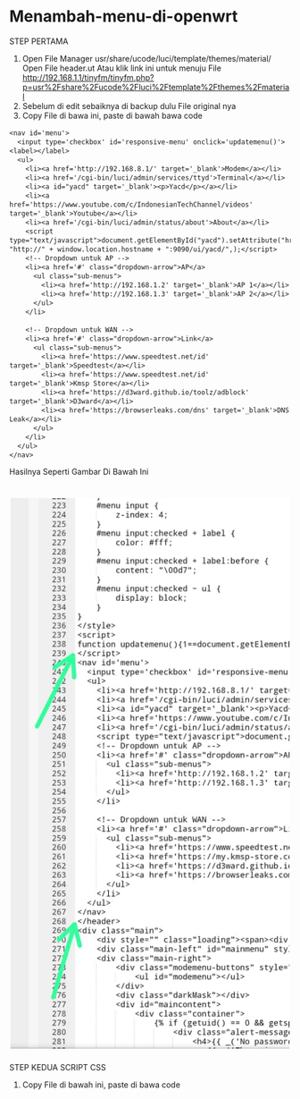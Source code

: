# Menambah-menu-di-openwrt
STEP PERTAMA
1. Open File Manager usr/share/ucode/luci/template/themes/material/ Open File header.ut
 Atau klik link ini untuk menuju File http://192.168.1.1/tinyfm/tinyfm.php?p=usr%2Fshare%2Fucode%2Fluci%2Ftemplate%2Fthemes%2Fmaterial
2. Sebelum di edit sebaiknya di backup dulu File original nya
3. Copy File di bawa ini, paste di bawah bawa code </script>
```
<nav id='menu'>
  <input type='checkbox' id='responsive-menu' onclick='updatemenu()'><label></label>
  <ul>
    <li><a href='http://192.168.8.1/' target='_blank'>Modem</a></li>    
    <li><a href='/cgi-bin/luci/admin/services/ttyd'>Terminal</a></li>
	<li><a id="yacd" target='_blank'><p>Yacd</p></a></li>
	<li><a href='https://www.youtube.com/c/IndonesianTechChannel/videos' target='_blank'>Youtube</a></li>
	<li><a href='/cgi-bin/luci/admin/status/about'>About</a></li>
	<script type="text/javascript">document.getElementById("yacd").setAttribute("href", "http://" + window.location.hostname + ":9090/ui/yacd/",);</script>
    <!-- Dropdown untuk AP -->
    <li><a href='#' class="dropdown-arrow">AP</a>
      <ul class="sub-menus">
        <li><a href='http://192.168.1.2' target='_blank'>AP 1</a></li>
        <li><a href='http://192.168.1.3' target='_blank'>AP 2</a></li>
      </ul>
    </li>

    <!-- Dropdown untuk WAN -->
    <li><a href='#' class="dropdown-arrow">Link</a>
      <ul class="sub-menus">
        <li><a href='https://www.speedtest.net/id' target='_blank'>Speedtest</a></li>
        <li><a href='https://www.speedtest.net/id' target='_blank'>Kmsp Store</a></li>
        <li><a href='https://d3ward.github.io/toolz/adblock' target='_blank'>D3ward</a></li>
        <li><a href='https://browserleaks.com/dns' target='_blank'>DNS Leak</a></li>
      </ul>
    </li>
  </ul>
</nav>
```
Hasilnya Seperti Gambar Di Bawah Ini
<h1 align="center">
  <img src="https://raw.githubusercontent.com/Erwinsuranto/Menambah-menu-di-openwrt-/main/IMG-20240914-WA0015.jpg" alt="neko" width="500">
</h1>

STEP KEDUA SCRIPT CSS
1. Copy File di bawah ini, paste di bawa code <style>
```
#menu ul.sub-menus {
    height: auto;
    overflow: hidden;
    width: 150px;
    background: #f2f2f2;
    position: absolute;
    z-index: 99;
    display: none;
    padding: 0;
    list-style: none;
}

#menu ul.sub-menus li {
    display: block;
    width: 100%;
}

#menu ul.sub-menus a {
    display: block;
    padding: 10px;
    color: #002b49;
    background: #aab2be;
    text-decoration: none;
    font-size: 12px;
}

#menu ul.sub-menus a:hover {
    background: #31b1e7;
    color: #fff;
}

#menu li:hover ul.sub-menus {
    display: block;
}
```
Hasilnya Seperti Gambar Di Bawah Ini

<h1 align="center">
  <img src="https://raw.githubusercontent.com/Erwinsuranto/Menambah-menu-di-openwrt-/main/IMG-20240915-WA0000.jpg" alt="neko" width="500">
</h1>
